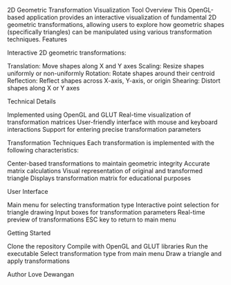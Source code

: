 2D Geometric Transformation Visualization Tool
Overview
This OpenGL-based application provides an interactive visualization of fundamental 2D geometric transformations, allowing users to explore how geometric shapes (specifically triangles) can be manipulated using various transformation techniques.
Features

Interactive 2D geometric transformations:

Translation: Move shapes along X and Y axes
Scaling: Resize shapes uniformly or non-uniformly
Rotation: Rotate shapes around their centroid
Reflection: Reflect shapes across X-axis, Y-axis, or origin
Shearing: Distort shapes along X or Y axes



Technical Details

Implemented using OpenGL and GLUT
Real-time visualization of transformation matrices
User-friendly interface with mouse and keyboard interactions
Support for entering precise transformation parameters

Transformation Techniques
Each transformation is implemented with the following characteristics:

Center-based transformations to maintain geometric integrity
Accurate matrix calculations
Visual representation of original and transformed triangle
Displays transformation matrix for educational purposes

User Interface

Main menu for selecting transformation type
Interactive point selection for triangle drawing
Input boxes for transformation parameters
Real-time preview of transformations
ESC key to return to main menu

Getting Started

Clone the repository
Compile with OpenGL and GLUT libraries
Run the executable
Select transformation type from main menu
Draw a triangle and apply transformations

Author
Love Dewangan
